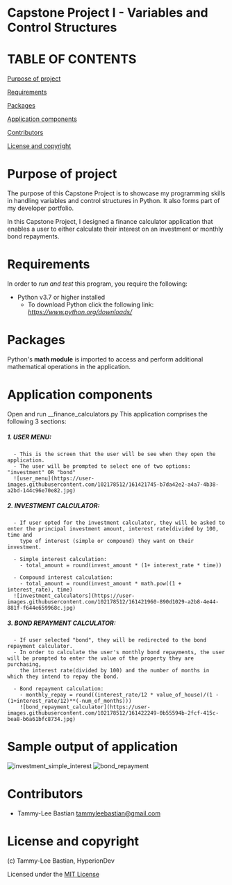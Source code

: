 # Capstone Project I - Variables and Control Structures #

# TABLE OF CONTENTS #

[Purpose of project](#Purpose-of-project)

[Requirements](#Requirements)

[Packages](#Packages)

[Application components](#Application-components)

[Contributors](#Contributors)

[License and copyright](#License-and-copyright)

# Purpose of project #

The purpose of this Capstone Project is to showcase my programming skills in handling variables and control structures in Python. It also forms part of my developer
portfolio.

In this Capstone Project, I designed a finance calculator application that enables a user to either calculate their interest on an investment or monthly bond repayments.

# Requirements #

In  order to *run and test* this program, you require the following:
- Python v3.7 or higher installed 
  - To download Python click the following link: *https://www.python.org/downloads/*

# Packages #

Python's __math module__ is imported to access and perform additional mathematical operations in the application. 

# Application components #
Open and run __finance_calculators.py
This application comprises the following 3 sections: 
##### 1. USER MENU:
      - This is the screen that the user will be see when they open the application. 
      - The user will be prompted to select one of two options: "investment" OR "bond" 
      ![user_menu](https://user-images.githubusercontent.com/102178512/161421745-b7da42e2-a4a7-4b38-a2bd-144c96e70e82.jpg)
      
##### 2. INVESTMENT CALCULATOR:
      - If user opted for the investment calculator, they will be asked to enter the principal investment amount, interest rate(divided by 100, time and 
        type of interest (simple or compound) they want on their investment. 
        
      - Simple interest calculation:
        - total_amount = round(invest_amount * (1+ interest_rate * time))
        
      - Compound interest calculation:
        - total_amount = round(invest_amount * math.pow((1 + interest_rate), time)
      ![investment_calculators](https://user-images.githubusercontent.com/102178512/161421960-890d1029-a2b8-4e44-881f-f644e659968c.jpg)

##### 3. BOND REPAYMENT CALCULATOR:
      - If user selected "bond", they will be redirected to the bond repayment calculator. 
      - In order to calculate the user's monthly bond repayments, the user will be prompted to enter the value of the property they are purchasing, 
        the interest rate(divided by 100) and the number of months in which they intend to repay the bond. 
        
      - Bond repayment calculation:
        - monthly_repay = round((interest_rate/12 * value_of_house)/(1 - (1+interest_rate/12)**(-num_of_months)))
        ![bond_repayment_calculator](https://user-images.githubusercontent.com/102178512/161422249-0b55594b-2fcf-415c-bea8-b6a61bfc8734.jpg)
        
# Sample output of application
![investment_simple_interest](https://user-images.githubusercontent.com/102178512/161422493-59e24231-eba4-43c8-9e6c-e9271e1fa63e.jpg)
![bond_repayment](https://user-images.githubusercontent.com/102178512/161422499-9bea6b85-7688-4833-b33f-4306cd3cd559.jpg)

# Contributors
- Tammy-Lee Bastian tammyleebastian@gmail.com

# License and copyright
(c) Tammy-Lee Bastian, HyperionDev

Licensed under the [MIT License](LICENSE)

